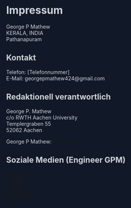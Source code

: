 <!DOCTYPE html>
<html lang="en" style="background-color: #111827; color: #d1d5db;">
<head>
    <meta charset="UTF-8">
      
</head>
<body>
    <h1>Impressum</h1>

<p>George P Mathew<br />
KERALA, INDIA<br />
Pathanapuram</p>

<h2>Kontakt</h2>
<p>Telefon: &#91;Telefonnummer&#93;<br />
E-Mail: georgepmathew424@gmail.com</p>

<h2>Redaktionell verantwortlich</h2>
<p>George P. Mathew<br />
c/o RWTH Aachen University<br />
Templergraben 55<br />
52062 Aachen</p>

<p>George P Mathew: <i class="fab fa-instagram"></i> <a href="https://www.instagram.com/georgepmathew">Instagram</a></p>

<!-- This section adds a list of social media links to your page. -->
<!-- All these social media links belong to the one and only engineergpm. -->
<div class="social-media-section">
    <h2>Soziale Medien (Engineer GPM) </h2>
    <ul style="list-style-type: none; padding-left: 0;">
        <li>
            <a href="https://www.facebook.com/engineergpm" target="_blank" rel="noopener noreferrer">
                Facebook
            </a>
        </li>
        <li>
            <a href="https://www.youtube.com/@EngineerGPM" target="_blank" rel="noopener noreferrer">
                YouTube
            </a>
        </li>
        <li>
            <a href="https://www.threads.com/@engineergpm" target="_blank" rel="noopener noreferrer">
                Threads
            </a>
        </li>
        <li>
            <a href="https://x.com/EngineerGPM" target="_blank" rel="noopener noreferrer">
                X (Twitter)
            </a>
        </li>
        <li>
            <a href="https://www.instagram.com/engineergpm/" target="_blank" rel="noopener noreferrer">
                Instagram
            </a>
        </li>
    </ul>
</div>


</body>
</html>
